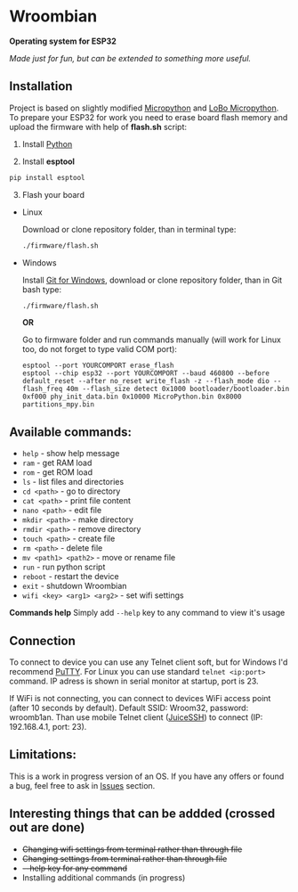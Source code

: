 # Wroombian

<strong>Operating system for ESP32</strong>

*Made just for fun, but can be extended to something more useful.*
## Installation
Project is based on slightly modified <a href="https://micropython.org/">Micropython</a> and <a href="https://github.com/loboris/MicroPython_ESP32_psRAM_LoBo">LoBo Micropython</a>. 
To prepare your ESP32 for work you need to erase board flash memory and upload the firmware with help of **flash.sh** script:

1. Install <a href="https://python.org">Python</a>

2. Install **esptool**
``` bash
pip install esptool
```
3. Flash your board
- Linux

  Download or clone repository folder, than in terminal type:
  ``` bash
  ./firmware/flash.sh
  ```
- Windows

  Install <a href="https://git-scm.com/download/win">Git for Windows</a>, download or clone repository folder, than in Git bash type:
  ``` bash
  ./firmware/flash.sh
  ```
  **OR**
  
  Go to firmware folder and run commands manually (will work for Linux too, do not forget to type valid COM port):
  ```
  esptool --port YOURCOMPORT erase_flash
  esptool --chip esp32 --port YOURCOMPORT --baud 460800 --before default_reset --after no_reset write_flash -z --flash_mode dio --flash_freq 40m --flash_size detect 0x1000 bootloader/bootloader.bin 0xf000 phy_init_data.bin 0x10000 MicroPython.bin 0x8000 partitions_mpy.bin
  ```

## Available commands: 
- `help` - show help message
- `ram` - get RAM load
- `rom` - get ROM load
- `ls` - list files and directories
- `cd <path>` - go to directory
- `cat <path>` - print file content
- `nano <path>` - edit file
- `mkdir <path>` - make directory
- `rmdir <path>` - remove directory
- `touch <path>` - create file
- `rm <path>` - delete file
- `mv <path1> <path2>` - move or rename file
- `run` - run python script
- `reboot` - restart the device
- `exit` - shutdown Wroombian
- `wifi <key> <arg1> <arg2>` - set wifi settings
  
**Commands help**
Simply add `--help` key to any command to view it's usage

## Connection
To connect to device you can use any Telnet client soft, but for Windows I'd recommend <a href="https://www.putty.org/">PuTTY</a>. For Linux you can use standard `telnet <ip:port>` command. IP adress is shown in serial monitor at startup, port is 23. 

If WiFi is not connecting, you can connect to devices WiFi access point (after 10 seconds by default). Default SSID: Wroom32, password: wroomb1an. Than use mobile Telnet client (<a href="https://play.google.com/store/apps/details?id=com.sonelli.juicessh&hl=ru">JuiceSSH</a>) to connect (IP: 192.168.4.1, port: 23).

## Limitations: 
This is a work in progress version of an OS. If you have any offers or found a bug, feel free to ask in <a href="https://github.com/Isopodus/Wroombian/issues">Issues</a> section.

## Interesting things that can be addded (crossed out are done)
- ~~Changing wifi settings from terminal rather than through file~~
- ~~Changing settings from terminal rather than through file~~
- ~~--help key for any command~~
- Installing additional commands (in progress)
